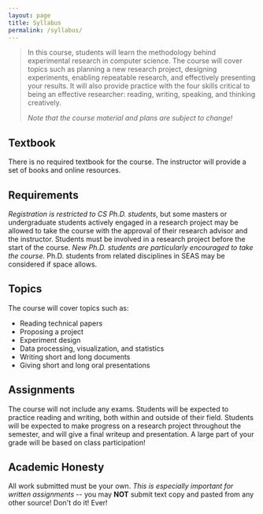 ```yaml
---
layout: page
title: Syllabus
permalink: /syllabus/
---
```


<blockquote>
In this course, students will learn the methodology behind experimental research in computer science. The course will cover topics such as planning a new research project, designing experiments, enabling repeatable research, and effectively presenting your results. It will also provide practice with the four skills critical to being an effective researcher: reading, writing, speaking, and thinking creatively.

*Note that the course material and plans are subject to change!*
</blockquote>

## Textbook
There is no required textbook for the course.  The instructor will provide a set of books and online resources.

## Requirements
*Registration is restricted to CS Ph.D. students*, but some masters or undergraduate students actively engaged in a research project may be allowed to take the course with the approval of their research advisor and the instructor. Students must be involved in a research project before the start of the course.  *New Ph.D. students are particularly encouraged to take the course.* Ph.D. students from related disciplines in SEAS may be considered if space allows.

## Topics
The course will cover topics such as:
  - Reading technical papers
  - Proposing a project
  - Experiment design
  - Data processing, visualization, and statistics
  - Writing short and long documents
  - Giving short and long oral presentations

## Assignments
The course will not include any exams. Students will be expected to practice reading and writing, both within and outside of their field. Students will be expected to make progress on a research project throughout the semester, and will give a final writeup and presentation.  A large part of your grade will be based on class participation!

## Academic Honesty
All work submitted must be your own. *This is especially important for written assignments* -- you may **NOT** submit text copy and pasted from any other source!  Don't do it! Ever!
